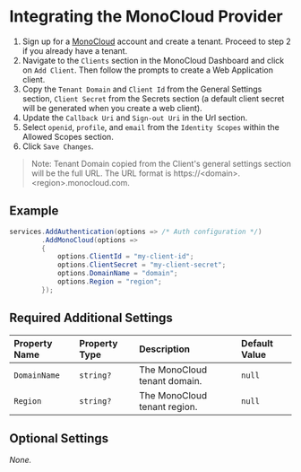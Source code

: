 # Integrating the MonoCloud Provider

1. Sign up for a [MonoCloud](https://docs.monocloud.com/api/auth/signin?register=true) account and create a tenant. Proceed to step 2 if you already have a tenant.
2. Navigate to the `Clients` section in the MonoCloud Dashboard and click on `Add Client`. Then follow the prompts to create a Web Application client.
3. Copy the `Tenant Domain` and `Client Id` from the General Settings section, `Client Secret` from the Secrets section (a default client secret will be generated when you create a web client).
4. Update the `Callback Uri` and `Sign-out Uri` in the Url section.
5. Select `openid`, `profile`, and `email` from the `Identity Scopes` within the Allowed Scopes section.
6. Click `Save Changes`.

 > Note: Tenant Domain copied from the Client's general settings section will be the full URL. The URL format is https://&lt;domain&gt;.&lt;region&gt;.monocloud.com.

## Example

```csharp
services.AddAuthentication(options => /* Auth configuration */)
        .AddMonoCloud(options =>
        {
            options.ClientId = "my-client-id";
            options.ClientSecret = "my-client-secret";
            options.DomainName = "domain";
            options.Region = "region";
        });
```

## Required Additional Settings

| Property Name | Property Type | Description                  | Default Value |
|:--------------|:--|:-----------------------------|:--|
| `DomainName`  | `string?` | The MonoCloud tenant domain. | `null` |
| `Region`      | `string?` | The MonoCloud tenant region. | `null` |

## Optional Settings

_None._
